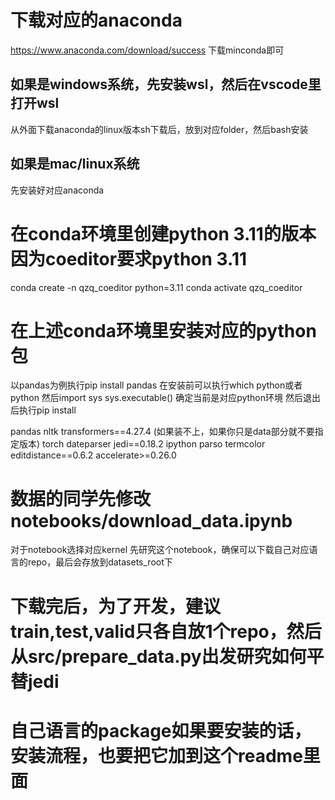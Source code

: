 # 下载对应的anaconda
https://www.anaconda.com/download/success 下载minconda即可
## 如果是windows系统，先安装wsl，然后在vscode里打开wsl
从外面下载anaconda的linux版本sh下载后，放到对应folder，然后bash安装
## 如果是mac/linux系统
先安装好对应anaconda

# 在conda环境里创建python 3.11的版本因为coeditor要求python 3.11
conda create -n qzq_coeditor python=3.11
conda activate qzq_coeditor

# 在上述conda环境里安装对应的python包

以pandas为例执行pip install pandas
在安装前可以执行which python或者python
然后import sys
sys.executable()
确定当前是对应python环境
然后退出后执行pip install

pandas
nltk
transformers==4.27.4 (如果装不上，如果你只是data部分就不要指定版本)
torch
dateparser
jedi==0.18.2
ipython
parso
termcolor
editdistance==0.6.2
accelerate>=0.26.0

# 数据的同学先修改notebooks/download_data.ipynb
对于notebook选择对应kernel
先研究这个notebook，确保可以下载自己对应语言的repo，最后会存放到datasets_root下

# 下载完后，为了开发，建议train,test,valid只各自放1个repo，然后从src/prepare_data.py出发研究如何平替jedi

# 自己语言的package如果要安装的话，安装流程，也要把它加到这个readme里面
